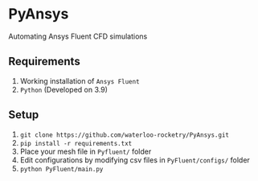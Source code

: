 # PyAnsys
Automating Ansys Fluent CFD simulations

## Requirements
1. Working installation of ``Ansys Fluent``
2. ``Python`` (Developed on 3.9)

## Setup
1. ``git clone https://github.com/waterloo-rocketry/PyAnsys.git``
2. ``pip install -r requirements.txt``
3. Place your mesh file in ``Pyfluent/`` folder
4. Edit configurations by modifying csv files in ``PyFluent/configs/`` folder
5. ``python PyFluent/main.py``